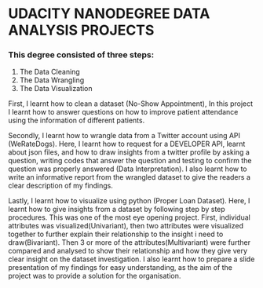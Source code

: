 #  UDACITY NANODEGREE DATA ANALYSIS PROJECTS
### This degree consisted of three steps:
1. The Data Cleaning
2. The Data Wrangling
3. The Data Visualization


First, I learnt how to clean a dataset (No-Show Appointment), In this project I learnt how to answer questions on how to improve patient attendance using the information of different patients.


Secondly, I learnt how to wrangle data from a Twitter account using API (WeRateDogs). Here, I learnt how to request for a DEVELOPER API, learnt about json files, and how to draw insights from a twitter profile by asking a question, writing codes that answer the question and testing to confirm the question was properly answered (Data Interpretation). I also learnt how to write an informative report from the wrangled dataset to give the readers a clear description of my findings.


Lastly, I learnt how to visualize using python (Proper Loan Dataset). Here, I learnt how to give insights from a dataset by following step by step procedures. This was one of the most eye opening project. First, individual attributes was visualized(Univariant), then two attributes were visualized together to further explain their relationship to the insight i need to draw(Bivariant). Then 3 or more of the attributes(Multivariant) were further compared and analysed to show their relationship and how they give very clear insight on the dataset investigation. I also learnt how to prepare a slide presentation of my findings for easy understanding, as the aim of the project was to provide a solution for the organisation.
